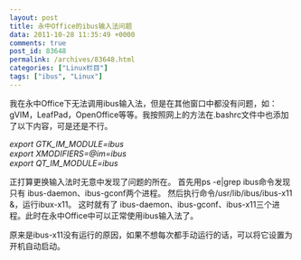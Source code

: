 ```yaml
---
layout: post
title: 永中Office的ibus输入法问题
data: 2011-10-28 11:35:49 +0000
comments: true
post_id: 83648
permalink: /archives/83648.html
categories: ["Linux栏目"]
tags: ["ibus", "Linux"]
---
```


我在永中Office下无法调用ibus输入法，但是在其他窗口中都没有问题，如：gVIM，LeafPad，OpenOffice等等。我按照网上的方法在.bashrc文件中也添加了以下内容，可是还是不行。

<em>export GTK_IM_MODULE=ibus</em>  
<em> export XMODIFIERS=@im=ibus</em>  
<em> export QT_IM_MODULE=ibus</em>  

正打算更换输入法时无意中发现了问题的所在。
首先用ps -e|grep ibus命令发现只有 ibus-daemon、ibus-gconf两个进程。
然后执行命令/usr/lib/ibus/ibus-x11 &amp;，运行ibux-x11。 这时就有了 ibus-daemon、ibus-gconf、ibus-x11三个进程。此时在永中Office中可以正常使用ibus输入法了。

原来是ibus-x11没有运行的原因，如果不想每次都手动运行的话，可以将它设置为开机自动启动。
